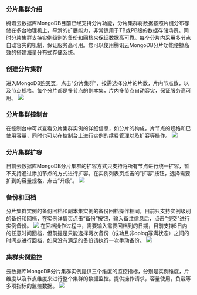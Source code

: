 ### 分片集群介绍
腾讯云数据库MongoDB目前已经支持分片功能，分片集群将数据按照片键分布存储在多台物理机上，平滑的扩展能力，非常适用于TB或PB级的数据存储场景。同时分片集群支持实例级别的备份和回档来保证数据高可靠。每个分片内采用多节点自动容灾的机制，保证服务高可用。您可以使用腾讯云MongoDB分片功能便捷高效的搭建海量分布式存储系统。


### 创建分片集群
进入MongoDB[购买页](https://buy.cloud.tencent.com/mongodb?clusterType=1)，点击"分片集群"，按需选择分片的片数，片内节点数，以及节点规格。每个分片都是多节点的副本集，片内多节点自动容灾，保证服务高可用。
[![](https://mc.qcloudimg.com/static/img/6fb80892b40e93cbcc19cb43d2d70b80/goumaiye.png)](https://mc.qcloudimg.com/static/img/6fb80892b40e93cbcc19cb43d2d70b80/goumaiye.png)

### 分片集群控制台
在控制台中可以查看分片集群实例的详细信息，如分片的构成，片节点的规格和已使用容量，同时也可以在控制台上进行实例的续费管理以及扩容等操作。
[![](https://mc.qcloudimg.com/static/img/6cabd8fbb7652a85648fe454b243d365/k2.png)](https://mc.qcloudimg.com/static/img/6cabd8fbb7652a85648fe454b243d365/k2.png)

### 分片集群扩容
目前云数据库MongoDB分片集群的扩容方式只支持将所有节点进行统一扩容，暂不支持通过添加节点的方式进行扩容。在实例列表页点击的“扩容”按钮，选择需要扩到的容量规格，点击“升级”。
[![](https://mc.qcloudimg.com/static/img/e723c37c10c076c03e2836dbdeec7b80/%7BADB18884-AB90-4475-B309-83F334A26A1E%7D.png)](https://mc.qcloudimg.com/static/img/e723c37c10c076c03e2836dbdeec7b80/%7BADB18884-AB90-4475-B309-83F334A26A1E%7D.png)


### 备份和回档
分片集群实例的备份回档和副本集实例的备份回档操作相同，目前只支持实例级别的备份和回档，在实例详情页点击“备份”按钮，输入备注信息后，点击"提交"进行实例备份。
[![](https://mc.qcloudimg.com/static/img/608e4ec72a25d7a265d07d2720c5d1ef/beifeng.png)](https://mc.qcloudimg.com/static/img/608e4ec72a25d7a265d07d2720c5d1ef/beifeng.png)
在回档操作过程中，需要输入需要回档到的日期，目前支持5日内的任意时间回档，但前提是只能选择两次备份（成功且非oplog写满状态）之间的时间点进行回档，如果没有满足的备份请执行一次手动备份。
[![](https://mc.qcloudimg.com/static/img/b2ef79e419a89976c96743aa7e4f6085/huidang.png)](https://mc.qcloudimg.com/static/img/b2ef79e419a89976c96743aa7e4f6085/huidang.png)

### 集群实例监控
云数据库MongoDB分片集群实例提供三个维度的监控指标，分别是实例维度，片维度以及节点维度来进行整个集群的数据监控。提供操作请求，容量使用，负载等多项指标的监控数据。
[![](https://mc.qcloudimg.com/static/img/98766957d1748618dad40f133c0b35d2/jiank2.png)](https://mc.qcloudimg.com/static/img/98766957d1748618dad40f133c0b35d2/jiank2.png)